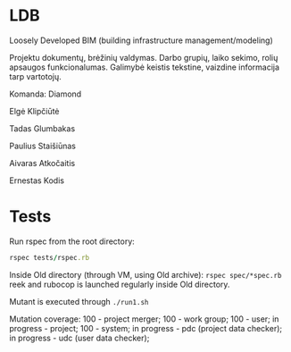 
# LDB

Loosely Developed BIM (building infrastructure management/modeling)

Projektu dokumentų, brėžinių valdymas. Darbo grupių, laiko sekimo, rolių apsaugos funkcionalumas.
Galimybė keistis tekstine, vaizdine informacija tarp vartotojų.

Komanda: Diamond

Elgė Klipčiūtė

Tadas Glumbakas

Paulius Staišiūnas

Aivaras Atkočaitis

Ernestas Kodis

# Tests

Run rspec from the root directory:
```ruby
rspec tests/rspec.rb
```

Inside Old directory (through VM, using Old archive):
```rspec spec/*spec.rb```
reek and rubocop is launched regularly inside Old directory.

Mutant is executed through ```./run1.sh```

Mutation coverage:
100 - project merger; 
100 - work group; 
100 - user; 
in progress - project; 
100 - system; 
in progress - pdc (project data checker); 
in progress - udc (user data checker); 
